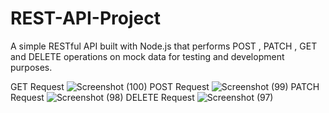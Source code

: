 # REST-API-Project
A simple RESTful API built with Node.js that performs POST , PATCH , GET and DELETE operations on mock data for testing and development purposes. 

GET Request 
![Screenshot (100)](https://github.com/user-attachments/assets/c173b389-8686-41e6-9f69-6aa3cec6fcf3)
POST Request
![Screenshot (99)](https://github.com/user-attachments/assets/bc6851d0-f9d0-4b5b-a4ca-213d095aee91)
PATCH Request
![Screenshot (98)](https://github.com/user-attachments/assets/0ebca2cf-8000-4701-9e30-867a50644b30)
DELETE Request
![Screenshot (97)](https://github.com/user-attachments/assets/bc7e40ca-f47b-461d-b194-a0af1569c2eb)
